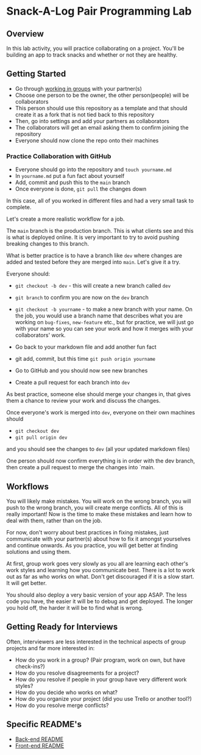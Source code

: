 # Snack-A-Log Pair Programming Lab

## Overview

In this lab activity, you will practice collaborating on a project. You'll be building an app to track snacks and whether or not they are healthy.

## Getting Started

- Go through [working in groups](./working-in-groups.md) with your partner(s)
- Choose one person to be the owner, the other person(people) will be collaborators
- This person should use this repository as a template and that should create it as a fork that is not tied back to this repository
- Then, go into settings and add your partners as collaborators
- The collaborators will get an email asking them to confirm joining the repository
- Everyone should now clone the repo onto their machines

### Practice Collaboration with GitHub

- Everyone should go into the repository and `touch yourname.md`
- In `yourname.md` put a fun fact about yourself
- Add, commit and push this to the `main` branch
- Once everyone is done, `git pull` the changes down

In this case, all of you worked in different files and had a very small task to complete.

Let's create a more realistic workflow for a job.

The `main` branch is the production branch. This is what clients see and this is what is deployed online. It is very important to try to avoid pushing breaking changes to this branch.

What is better practice is to have a branch like `dev` where changes are added and tested before they are merged into `main`. Let's give it a try.

Everyone should:

- `git checkout -b dev` - this will create a new branch called `dev`
- `git branch` to confirm you are now on the `dev` branch
- `git checkout -b yourname` - to make a new branch with your name. On the job, you would use a branch name that describes what you are working on `bug-fixes`, `new-feature` etc., but for practice, we will just go with your name so you can see your work and how it merges with your collaborators' work.

- Go back to your markdown file and add another fun fact
- git add, commit, but this time `git push origin yourname`
- Go to GitHub and you should now see new branches
- Create a pull request for each branch into `dev`

As best practice, someone else should merge your changes in, that gives them a chance to review your work and discuss the changes.

Once everyone's work is merged into `dev`, everyone on their own machines should

- `git checkout dev`
- `git pull origin dev`

and you should see the changes to `dev` (all your updated markdown files)

One person should now confirm everything is in order with the dev branch, then create a pull request to merge the changes into `main.

## Workflows

You will likely make mistakes. You will work on the wrong branch, you will push to the wrong branch, you will create merge conflicts. All of this is really important! Now is the time to make these mistakes and learn how to deal with them, rather than on the job.

For now, don't worry about best practices in fixing mistakes, just communicate with your partner(s) about how to fix it amongst yourselves and continue onwards. As you practice, you will get better at finding solutions and using them.

At first, group work goes very slowly as you all are learning each other's work styles and learning how you communicate best. There is a lot to work out as far as who works on what. Don't get discouraged if it is a slow start. It will get better.

You should also deploy a very basic version of your app ASAP. The less code you have, the easier it will be to debug and get deployed. The longer you hold off, the harder it will be to find what is wrong.

## Getting Ready for Interviews

Often, interviewers are less interested in the technical aspects of group projects and far more interested in:

- How do you work in a group? (Pair program, work on own, but have check-ins?)
- How do you resolve disagreements for a project?
- How do you resolve if people in your group have very different work styles?
- How do you decide who works on what?
- How do you organize your project (did you use Trello or another tool?)
- How do you resolve merge conflicts?

## Specific README's

- [Back-end README](./README_BE.md)
- [Front-end README](./README_FE.md)

